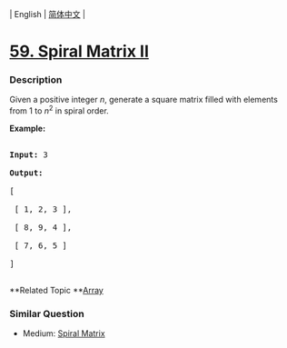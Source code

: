| English | [简体中文](README.md) |

# [59. Spiral Matrix II](https://leetcode-cn.com/problems/spiral-matrix-ii)
 ### Description
<p>Given a positive integer <em>n</em>, generate a square matrix filled with elements from 1 to <em>n</em><sup>2</sup> in spiral order.</p>

<p><strong>Example:</strong></p>

<pre>
<strong>Input:</strong> 3
<strong>Output:</strong>
[
 [ 1, 2, 3 ],
 [ 8, 9, 4 ],
 [ 7, 6, 5 ]
]
</pre>

**Related Topic	**[Array](https://leetcode-cn.com/tag/array) 

### Similar Question
 - Medium:	[Spiral Matrix](https://leetcode-cn.com/problems/spiral-matrix) 
